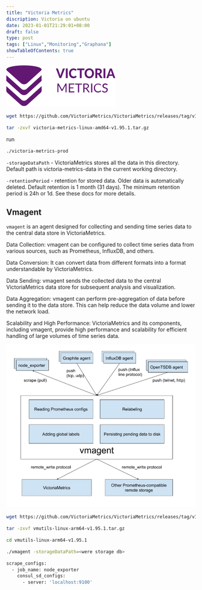 ```yaml
---
title: "Victoria Metrics"
discription: Victoria on ubuntu 
date: 2023-01-01T21:29:01+08:00 
draft: false
type: post
tags: ["Linux","Monitoring","Graphana"]
showTableOfContents: true
--- 
```







![victoria1](images/victoria1.svg)
```bash
wget https://github.com/VictoriaMetrics/VictoriaMetrics/releases/tag/v1.95.1/victoria-metrics-linux-amd64-v1.95.1.tar.gz

```


```bash
tar -zxvf victoria-metrics-linux-amd64-v1.95.1.tar.gz

```
run
```bash
./victoria-metrics-prod
```

`-storageDataPath` - VictoriaMetrics stores all the data in this directory. Default path is victoria-metrics-data in the current working directory.

`-retentionPeriod` - retention for stored data. Older data is automatically deleted. Default retention is 1 month (31 days). The minimum retention period is 24h or 1d. See these docs for more details.



## Vmagent


`vmagent` is an agent designed for collecting and sending time series data to the central data store in VictoriaMetrics.

Data Collection: vmagent can be configured to collect time series data from various sources, such as Prometheus, InfluxDB, and others.

Data Conversion: It can convert data from different formats into a format understandable by VictoriaMetrics.

Data Sending: vmagent sends the collected data to the central VictoriaMetrics data store for subsequent analysis and visualization.

Data Aggregation: vmagent can perform pre-aggregation of data before sending it to the data store. This can help reduce the data volume and lower the network load.

Scalability and High Performance: VictoriaMetrics and its components, including vmagent, provide high performance and scalability for efficient handling of large volumes of time series data.

![victoria2](images/vmagent.webp)


```bash
wget https://github.com/VictoriaMetrics/VictoriaMetrics/releases/tag/v1.95.1/vmutils-linux-arm64-v1.95.1.tar.gz
```
```bash
tar -zxvf vmutils-linux-arm64-v1.95.1.tar.gz
```

```bash
cd vmutils-linux-arm64-v1.95.1
```

```bash
./vmagent -storageDataPath=<were storage db>
```

```bash
scrape_configs:
  - job_name: node_exporter
    consul_sd_configs:
      - server: 'localhost:9100'
```